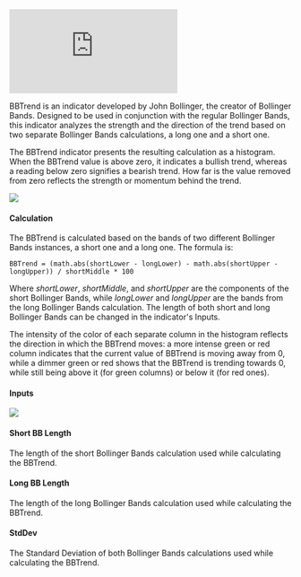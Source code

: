 <iframe src="https://www.youtube.com/embed/aG8UIRNzPJQ??si=_YghbKfWoCvpPM1R&amp;wmode=opaque" frameborder="0" allowfullscreen=""></iframe>  

BBTrend is an indicator developed by John Bollinger, the creator of Bollinger Bands. Designed to be used in conjunction with the regular Bollinger Bands, this indicator analyzes the strength and the direction of the trend based on two separate Bollinger Bands calculations, a long one and a short one.

The BBTrend indicator presents the resulting calculation as a histogram. When the BBTrend value is above zero, it indicates a bullish trend, whereas a reading below zero signifies a bearish trend. How far is the value removed from zero reflects the strength or momentum behind the trend.

![](https://s3.amazonaws.com/cdn.freshdesk.com/data/helpdesk/attachments/production/43482727219/original/9toEo8UQcV8rHaEtxlCfC05USSAl2ugd1A.png?1714486919)

#### Calculation

The BBTrend is calculated based on the bands of two different Bollinger Bands instances, a short one and a long one. The formula is:

```
BBTrend = (math.abs(shortLower - longLower) - math.abs(shortUpper - longUpper)) / shortMiddle * 100
```

Where _shortLower_, _shortMiddle_, and _shortUpper_ are the components of the short Bollinger Bands, while _longLower_ and _longUpper_ are the bands from the long Bollinger Bands calculation. The length of both short and long Bollinger Bands can be changed in the indicator's Inputs.

The intensity of the color of each separate column in the histogram reflects the direction in which the BBTrend moves: a more intense green or red column indicates that the current value of BBTrend is moving away from 0, while a dimmer green or red shows that the BBTrend is trending towards 0, while still being above it (for green columns) or below it (for red ones).

#### Inputs

![](https://s3.amazonaws.com/cdn.freshdesk.com/data/helpdesk/attachments/production/43482727208/original/ZqA_l5ewKEsuTTvPUG5VCEKEGWMoxK_HvQ.png?1714486917)

#### Short BB Length

The length of the short Bollinger Bands calculation used while calculating the BBTrend.

#### Long BB Length

The length of the long Bollinger Bands calculation used while calculating the BBTrend.

#### StdDev

The Standard Deviation of both Bollinger Bands calculations used while calculating the BBTrend.